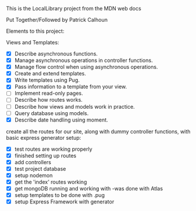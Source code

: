 This is the LocalLibrary project from the MDN web docs

Put Together/Followed by Patrick Calhoun

Elements to this project:


Views and Templates:

- [X] Describe asynchronous functions. 
- [X] Manage asynchronous operations in controller functions. 
- [X] Manage flow control when using asynchronous operations. 
- [X] Create and extend templates. 
- [X] Write templates using Pug. 
- [X] Pass information to a template from your view. 
- [ ] Implement read-only pages. 
- [ ] Describe how routes works. 
- [ ] Describe how views and models work in practice. 
- [ ] Query database using models. 
- [X] Describe date handling using moment.

create all the routes for our site, along with dummy controller functions, with basic express generator setup:

- [X] test routes are working properly
- [X] finished setting up routes
- [X] add controllers
- [X] test project database
- [x] setup nodemon
- [X] get the 'index' routes working
- [X] get mongoDB running and working with 
        -was done with Atlas
- [X] setup templates to be done with .pug
- [X] setup Express Framework with generator